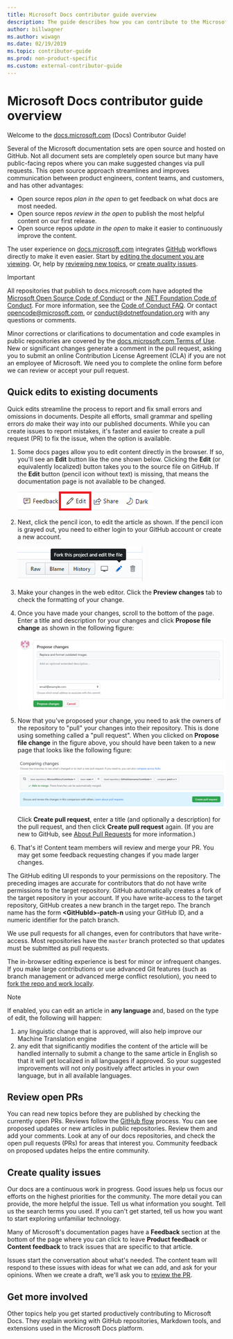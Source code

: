 ```yaml
---
title: Microsoft Docs contributor guide overview
description: The guide describes how you can contribute to the Microsoft documentation site docs.microsoft.com.
author: billwagner
ms.author: wiwagn
ms.date: 02/19/2019
ms.topic: contributor-guide
ms.prod: non-product-specific
ms.custom: external-contributor-guide
---
```


# Microsoft Docs contributor guide overview

Welcome to the [docs.microsoft.com](https://docs.microsoft.com) (Docs) Contributor Guide!

Several of the Microsoft documentation sets are open source and hosted on GitHub. Not all document sets are completely open source but many have public-facing repos where you can make suggested changes via pull requests. This open source approach streamlines and improves communication between product engineers, content teams, and customers, and has other advantages:

- Open source repos _plan in the open_ to get feedback on what docs are most needed.
- Open source repos _review in the open_ to publish the most helpful content on our first release.
- Open source repos _update in the open_ to make it easier to continuously improve the content.

The user experience on [docs.microsoft.com](https://docs.microsoft.com) integrates [GitHub](https://github.com) workflows directly to make it even easier. Start by [editing the document you are viewing](#quick-edits-to-existing-documents). Or, help by [reviewing new topics](#review-open-prs), or [create quality issues](#create-quality-issues).

> [!IMPORTANT]
> All repositories that publish to docs.microsoft.com have adopted the [Microsoft Open Source Code of Conduct](https://opensource.microsoft.com/codeofconduct/) or the [.NET Foundation Code of Conduct](https://dotnetfoundation.org/code-of-conduct). For more information, see the [Code of Conduct FAQ](https://opensource.microsoft.com/codeofconduct/faq/). Or contact [opencode@microsoft.com](mailto:opencode@microsoft.com), or [conduct@dotnetfoundation.org](mailto:conduct@dotnetfoundation.org) with any questions or comments.<br>
>
> Minor corrections or clarifications to documentation and code examples in public repositories are covered by the [docs.microsoft.com Terms of Use](https://docs.microsoft.com/legal/termsofuse). New or significant changes generate a comment in the pull request, asking you to submit an online Contribution License Agreement (CLA) if you are not an employee of Microsoft. We need you to complete the online form before we can review or accept your pull request.

## Quick edits to existing documents

Quick edits streamline the process to report and fix small errors and omissions in documents. Despite all efforts, small grammar and spelling errors _do_ make their way into our published documents. While you can create issues to report mistakes, it's faster and easier to create a pull request (PR) to fix the issue, when the option is available.

1. Some docs pages allow you to edit content directly in the browser. If so, you'll see an **Edit** button like the one shown below. Clicking the **Edit** (or equivalently localized) button takes you to the source file on GitHub. If the **Edit** button (pencil icon without text) is missing, that means the documentation page is not available to be changed.

   ![Location of the Edit link](./media/index/edit-article.png)

2. Next, click the pencil icon, to edit the article as shown. If the pencil icon is grayed out, you need to either login to your GitHub account or create a new account. 

   ![Location of the pencil icon](./media/index/edit-icon.png)


3. Make your changes in the web editor. Click the **Preview changes** tab to check the formatting of your change.

4. Once you have made your changes, scroll to the bottom of the page. Enter a title and description for your changes and click **Propose file change** as shown in the following figure:

   ![Propose file change](./media/index/submit-pull-request.png)

5. Now that you've proposed your change, you need to ask the owners of the repository to "pull" your changes into their repository. This is done using something called a "pull request". When you clicked on **Propose file change** in the figure above, you should have been taken to a new page that looks like the following figure:

   ![create pull request](media/index/create-pull-request.png)

   Click **Create pull request**, enter a title (and optionally a description) for the pull request, and then click **Create pull request** again. (If you are new to GitHub, see [About Pull Requests](https://help.github.com/en/articles/about-pull-requests) for more information.)

6. That's it! Content team members will review and merge your PR. You may get some feedback requesting changes if you made larger changes.

The GitHub editing UI responds to your permissions on the repository. The preceding images are accurate for contributors that do not have write permissions to the target repository. GitHub automatically creates a fork of the target repository in your account. If you have write-access to the target repository, GitHub creates a new branch in the target repo. The branch name has the form **\<GitHubId\>-patch-n** using your GitHub ID, and a numeric identifier for the patch branch.

We use pull requests for all changes, even for contributors that have write-access. Most repositories have the `master` branch protected so that updates must be submitted as pull requests.

The in-browser editing experience is best for minor or infrequent changes. If you make large contributions or use advanced Git features (such as branch management or advanced merge conflict resolution), you need to [fork the repo and work locally](how-to-write-workflows-major.md).

> [!NOTE]
> If enabled, you can edit an article in **any language** and, based on the type of edit, the following will happen:
> 1. any linguistic change that is approved, will also help improve our Machine Translation engine
> 2. any edit that significantly modifies the content of the article will be handled internally to submit a change to the same article in English so that it will get localized in all languages if approved.
> So your suggested improvements will not only positively affect articles in your own language, but in all available languages.

## Review open PRs

You can read new topics before they are published by checking the currently open PRs. Reviews follow the [GitHub flow](https://guides.github.com/introduction/flow/) process. You can see proposed updates or new articles in public repositories. Review them and add your comments. Look at any of our docs repositories, and check the open pull requests (PRs) for areas that interest you. Community feedback on proposed updates helps the entire community.

## Create quality issues

Our docs are a continuous work in progress. Good issues help us focus our efforts on the highest priorities for the community. The more detail you can provide, the more helpful the issue. Tell us what information you sought. Tell us the search terms you used. If you can't get started, tell us how you want to start exploring unfamiliar technology.

Many of Microsoft's documentation pages have a **Feedback** section at the bottom of the page where you can click to leave **Product feedback** or **Content feedback** to track issues that are specific to that article.

Issues start the conversation about what's needed. The content team will respond to these issues with ideas for what we can add, and ask for your opinions. When we create a draft, we'll ask you to [review the PR](#review-open-prs).

## Get more involved

Other topics help you get started productively contributing to Microsoft Docs. They explain working with GitHub repositories, Markdown tools, and extensions used in the Microsoft Docs platform.
